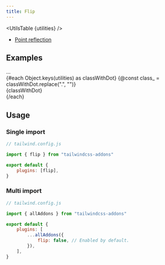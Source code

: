 ```yaml
---
title: Flip
---
```


<script>
	import UtilsTable from "$lib/UtilsTable.svelte"
	import { getUtilities } from "$lib/utils/tailwind.js"
	import { flip } from "tailwindcss-addons"
    import Preview from "$lib/components/Preview.svelte"
	const utilities = getUtilities(flip.handler);
</script>

<UtilsTable {utilities} />

-   [Point reflection](https://en.wikipedia.org/wiki/Point_reflection)

## Examples

<Preview class="p-8">
    <div class="flex flex-wrap gap-8">
        <div class="grid gap-4 justify-items-center flex-1">
            <span class="text-gray-400 font-mono">...</span>
            <div class="border-t-2 border-l-2 size-8"></div>
        </div>
        {#each Object.keys(utilities) as classWithDot}
            {@const class_ = classWithDot.replace(".", "")}
            <div class="grid gap-4 justify-items-center flex-1">
                <span class="text-gray-400 font-mono">{classWithDot}</span>
                <div class="border-t-2 border-l-2 size-8 {class_}"></div>
            </div>
        {/each}
    </div>
</Preview>

## Usage

### Single import

```js
// tailwind.config.js

import { flip } from "tailwindcss-addons"

export default {
    plugins: [flip],
}
```

### Multi import

```js
// tailwind.config.js

import { allAddons } from "tailwindcss-addons"

export default {
    plugins: [
        ...allAddons({
            flip: false, // Enabled by default.
        }),
    ],
}
```
